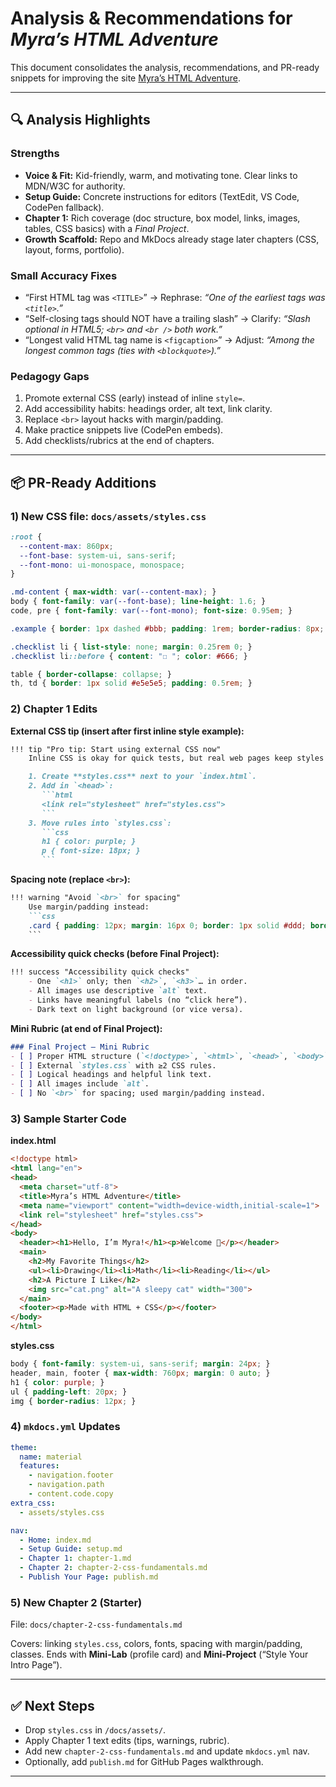 # Analysis & Recommendations for *Myra’s HTML Adventure*

This document consolidates the analysis, recommendations, and PR-ready snippets for improving the site [Myra’s HTML Adventure](https://anismiles.github.io/html-learning-adventure/).

---

## 🔍 Analysis Highlights

### Strengths
- **Voice & Fit:** Kid-friendly, warm, and motivating tone. Clear links to MDN/W3C for authority.
- **Setup Guide:** Concrete instructions for editors (TextEdit, VS Code, CodePen fallback).
- **Chapter 1:** Rich coverage (doc structure, box model, links, images, tables, CSS basics) with a *Final Project*.
- **Growth Scaffold:** Repo and MkDocs already stage later chapters (CSS, layout, forms, portfolio).

### Small Accuracy Fixes
- “First HTML tag was `<TITLE>`” → Rephrase: *“One of the earliest tags was `<title>`.”*
- “Self-closing tags should NOT have a trailing slash” → Clarify: *“Slash optional in HTML5; `<br>` and `<br />` both work.”*
- “Longest valid HTML tag name is `<figcaption>`” → Adjust: *“Among the longest common tags (ties with `<blockquote>`).”*

### Pedagogy Gaps
1. Promote external CSS (early) instead of inline `style=`.
2. Add accessibility habits: headings order, alt text, link clarity.
3. Replace `<br>` layout hacks with margin/padding.
4. Make practice snippets live (CodePen embeds).
5. Add checklists/rubrics at the end of chapters.

---

## 📦 PR-Ready Additions

### 1) New CSS file: `docs/assets/styles.css`
```css
:root {
  --content-max: 860px;
  --font-base: system-ui, sans-serif;
  --font-mono: ui-monospace, monospace;
}

.md-content { max-width: var(--content-max); }
body { font-family: var(--font-base); line-height: 1.6; }
code, pre { font-family: var(--font-mono); font-size: 0.95em; }

.example { border: 1px dashed #bbb; padding: 1rem; border-radius: 8px; margin: 1rem 0; }

.checklist li { list-style: none; margin: 0.25rem 0; }
.checklist li::before { content: "☐ "; color: #666; }

table { border-collapse: collapse; }
th, td { border: 1px solid #e5e5e5; padding: 0.5rem; }
```

### 2) Chapter 1 Edits

**External CSS tip (insert after first inline style example):**
```markdown
!!! tip "Pro tip: Start using external CSS now"
    Inline CSS is okay for quick tests, but real web pages keep styles in a separate file.

    1. Create **styles.css** next to your `index.html`.
    2. Add in `<head>`:
       ```html
       <link rel="stylesheet" href="styles.css">
       ```
    3. Move rules into `styles.css`:
       ```css
       h1 { color: purple; }
       p { font-size: 18px; }
       ```
```

**Spacing note (replace `<br>`):**
```markdown
!!! warning "Avoid `<br>` for spacing"
    Use margin/padding instead:
    ```css
    .card { padding: 12px; margin: 16px 0; border: 1px solid #ddd; border-radius: 8px; }
    ```
```

**Accessibility quick checks (before Final Project):**
```markdown
!!! success "Accessibility quick checks"
    - One `<h1>` only; then `<h2>`, `<h3>`… in order.
    - All images use descriptive `alt` text.
    - Links have meaningful labels (no “click here”).
    - Dark text on light background (or vice versa).
```

**Mini Rubric (at end of Final Project):**
```markdown
### Final Project – Mini Rubric
- [ ] Proper HTML structure (`<!doctype>`, `<html>`, `<head>`, `<body>`).  
- [ ] External `styles.css` with ≥2 CSS rules.  
- [ ] Logical headings and helpful link text.  
- [ ] All images include `alt`.  
- [ ] No `<br>` for spacing; used margin/padding instead.
```

### 3) Sample Starter Code

**index.html**
```html
<!doctype html>
<html lang="en">
<head>
  <meta charset="utf-8">
  <title>Myra’s HTML Adventure</title>
  <meta name="viewport" content="width=device-width,initial-scale=1">
  <link rel="stylesheet" href="styles.css">
</head>
<body>
  <header><h1>Hello, I’m Myra!</h1><p>Welcome 🎉</p></header>
  <main>
    <h2>My Favorite Things</h2>
    <ul><li>Drawing</li><li>Math</li><li>Reading</li></ul>
    <h2>A Picture I Like</h2>
    <img src="cat.png" alt="A sleepy cat" width="300">
  </main>
  <footer><p>Made with HTML + CSS</p></footer>
</body>
</html>
```

**styles.css**
```css
body { font-family: system-ui, sans-serif; margin: 24px; }
header, main, footer { max-width: 760px; margin: 0 auto; }
h1 { color: purple; }
ul { padding-left: 20px; }
img { border-radius: 12px; }
```

### 4) `mkdocs.yml` Updates
```yaml
theme:
  name: material
  features:
    - navigation.footer
    - navigation.path
    - content.code.copy
extra_css:
  - assets/styles.css

nav:
  - Home: index.md
  - Setup Guide: setup.md
  - Chapter 1: chapter-1.md
  - Chapter 2: chapter-2-css-fundamentals.md
  - Publish Your Page: publish.md
```

### 5) New Chapter 2 (Starter)
File: `docs/chapter-2-css-fundamentals.md`

Covers: linking `styles.css`, colors, fonts, spacing with margin/padding, classes. Ends with **Mini-Lab** (profile card) and **Mini-Project** (“Style Your Intro Page”).

---

## ✅ Next Steps
- Drop `styles.css` in `/docs/assets/`.
- Apply Chapter 1 text edits (tips, warnings, rubric).
- Add new `chapter-2-css-fundamentals.md` and update `mkdocs.yml` nav.
- Optionally, add `publish.md` for GitHub Pages walkthrough.

---

